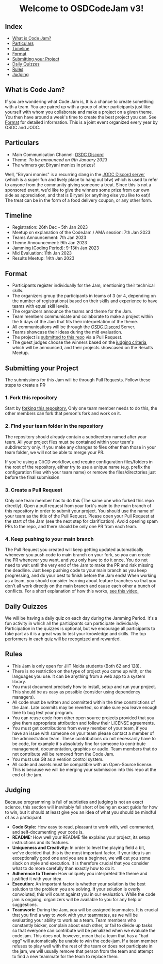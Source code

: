 <div align="center">
<h1> Welcome to OSDCodeJam v3!</h1>
</div>

## Index
- [What is Code Jam?](#what-is-code-jam)
- [Particulars](#particulars)
- [Timeline](#timeline)
- [Format](#format)
- [Submitting your Project](#submitting-your-project)
- [Daily Quizzes](#daily-quizzes)
- [Rules](#rules)
- [Judging](#judging)

## What is Code Jam?
If you are wondering what Code Jam is, It is a chance to create something with a team. You are paired up with a group of other participants just like yourself with whom you collaborate and make a project on a given theme. You then have around a week's time to create the best project you can. See [Format](#format) for detailed information. This is a joint event organized every year by OSDC and JODC.

## Particulars
- Main Communication Channel: [OSDC Discord](https://discord.io/osdc)
- Theme: *To be announced on 9th January 2023*
- The winners get Biryani monies in prizes!

Well, "Biryani monies" is a recurring slang in the [JODC Discord server](https://discord.io/jodc) (which is a super fun and lively place to hang out btw) which is used to refer to anyone from the community giving someone a treat. Since this is not a sponsored event, we'd like to give the winners some prize from our own side as appreciation, and that is Biryani (or anything else you like to eat)! The treat can be in the form of a food delivery coupon, or any other form.

## Timeline
- Registration: 26th Dec - 5th Jan 2023
- Meetup on explanation of the CodeJam / AMA session: 7th Jan 2023
- Teams Announcement: 7th Jan 2023
- Theme Announcement: 9th Jan 2023
- Jamming (Coding Period): 9-13th Jan 2023
- Mid Evaluation: 11th Jan 2023
- Results Meetup: 14th Jan 2023

## Format
- Participants register individually for the Jam, mentioning their technical skills.
- The organizers group the participants in teams of 3 (or 4, depending on the number of registrations) based on their skills and experience to have teams with equal skill levels.
- The organizers announce the teams and theme for the Jam.
- Team members communicate and collaborate to make a project within the 5 days of the Jam that fits their interpretation of the theme.
- All communications will be through the [OSDC Discord](https://discord.io/osdc) Server.
- Teams showcase their ideas during the mid evaluation.
- The project is [submitted to this repo](#submitting-your-project) via a Pull Request.
- The guest judges choose the winners based on the [judging criteria](#judging), which will be announced, and their projects showcased on the Results Meetup.

## Submitting your Project
The submissions for this Jam will be through Pull Requests. Follow these steps to create a PR:

### 1. Fork this repository
Start by [forking this repository.](https://github.com/osdc/codejam-v3/fork) Only one team member needs to do this, the other members can fork that person's fork and work on it.

### 2. Find your team folder in the repository
The repository should already contain a subdirectory named after your team. All your project files must be contained within your team's subdirectory only. If you make any changes to files other than those in your team folder, we will not be able to merge your PR.

If you're using a CI/CD workflow, and require configuration files/folders in the root of the repository, either try to use a unique name (e.g. prefix the configuration files with your team name) or remove the files/directories just before the final submission.

### 3. Create a Pull Request
Only one team member has to do this (The same one who forked this repo directly).
Open a pull request from your fork's main to the main branch of this repository in order to submit your project. You should use the name of your team as the title of the Pull Request. Please open your Pull Request at the start of the Jam (see the next step for clarification).
Avoid opening spam PRs to the repo, and there should be only one PR from each team.

### 4. Keep pushing to your main branch
The Pull Request you created will keep getting updated automatically whenever you push code to main branch on your fork, so you can create the PR whenever you want, and you only have to do it once. You do not need to wait until the very end of the Jam to make the PR and risk missing the deadline. Just keep pushing code to your main branch as you keep progressing, and do your best to finish before the Jam ends!
When working as a team, you should consider learning about feature branches so that you don't all work directly on the main branch and cause each other a bunch of conflicts. For a short explanation of how this works, [see this video.](youtube.com/watch?v=j7YDbrS9I48)

## Daily Quizzes 
We will be having a daily quiz on each day during the Jamming Period. It's a fun activity in which all the participants can participate individually. Participation in the quizzes is optional, but we encourage all participants to take part as it is a great way to test your knowledge and skills. The top performers in each quiz will be recognized and rewarded.

## Rules
- This Jam is only open for JIIT Noida students (Both 62 and 128).
- There is no restriction on the type of project you come up with, or the languages you use. It can be anything from a web app to a system library.
- You must document precisely how to install, setup and run your project. This should be as easy as possible (consider using dependency managers).
- All code must be written and committed within the time constrictions of the Jam. Late commits may be reverted, so make sure you leave enough time to bug test your program.
- You can reuse code from other open source projects provided that you give them appropriate attribution and follow their LICENSE agreements.
- You must get contributions from every member of your team, if you have an issue with someone on your team please contact a member of the administration team. These contributions do not necessarily have to be code, for example it's absolutely fine for someone to contribute management, documentation, graphics or audio. Team members that do not contribute will be removed from the Code Jam.
- You must use Git as a version control system.
- All code and assets must be compatible with an Open-Source license. This is because we will be merging your submission into this repo at the end of the jam.


## Judging
Because programming is full of subtleties and judging is not an exact science, this section will inevitably fall short of being an exact guide for how to win, but it should at least give you an idea of what you should be mindful of as a participant.

- **Code Style:** How easy to read, pleasant to work with, well commented, and self-documenting your code is.
- **README:** How well your README file explains your project, its setup instructions and its features.
- **Uniqueness and Creativity:** In order to level the playing field a bit, we've decided that this is the most important factor. If your idea is an exceptionally good one and you are a beginner, we will cut you some slack on style and execution. It is therefore crucial that you consider what to do more carefully than exactly how to do it.
- **Adherence to Theme:** How uniquely you interpreted the theme and justified it with your idea.
- **Execution:** An important factor is whether your solution is the best solution to the problem you are solving. If your solution is overly convoluted, this will count against you in our evaluation. While the code jam is ongoing, organizers will be available to you for any help or suggestions.
- **Teamwork:** During the Jam, you will be assigned teammates. It is crucial that you find a way to work with your teammates, as we will be evaluating your ability to work as a team. Team members who constantly bicker, complain about each other, or fail to divide up tasks so that everyone can contribute will be penalized when we evaluate the code jam. This does not, however, mean that a team that has a "bad egg" will automatically be unable to win the code-jam. If a team member refuses to play well with the rest of the team or does not participate in the jam, we will usually remove that person from the team and attempt to find a new teammate for the team to replace them.
